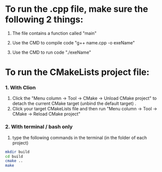 
# To run the .cpp file, make sure the following 2 things:

1. The file contains a function called "main"

2. Use the CMD to compile code "g++ name.cpp -o exeName"

3. Use the CMD to run code "./exeName"



# To run the CMakeLists project file:

### 1. With Clion

1. Click  the "Menu column -> Tool -> CMake -> Unload CMake project" to detach the current CMake target (unbind the default target) .
2. Click your target CMakeLists file and then run "Menu column -> Tool -> CMake -> Reload CMake project"

### 2. With terminal / bash only

1. type the following commands in the terminal (in the folder of each project)

```bash
mkdir build
cd build
cmake ..
make
```

